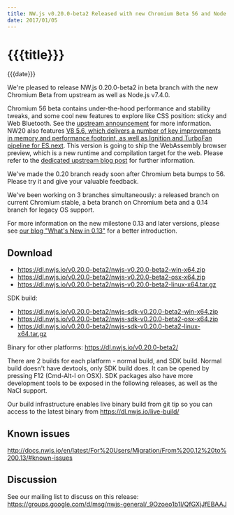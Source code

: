 ```yaml
---
title: NW.js v0.20.0-beta2 Released with new Chromium Beta 56 and Node.js v7.4.0
date: 2017/01/05
---
```

# {{{title}}}
{{{date}}}

We're pleased to release NW.js 0.20.0-beta2 in beta branch with the new Chromium Beta from upstream as well as Node.js v7.4.0.

Chromium 56 beta contains under-the-hood performance and stability tweaks, and some cool new features to explore like CSS position: sticky and Web Bluetooth. See the [upstream announcement](https://blog.chromium.org/2016/12/chrome-56-beta-not-secure-warning-web.html) for more information. NW20 also features [V8 5.6, which delivers a number of key improvements in memory and performance footprint, as well as Ignition and TurboFan pipeline for ES.next](http://v8project.blogspot.com/2016/12/v8-release-56.html). This version is going to ship the WebAssembly browser preview, which is a new runtime and compilation target for the web. Please refer to the [dedicated upstream blog post](http://v8project.blogspot.de/2016/10/webassembly-browser-preview.html) for further information.

We've made the 0.20 branch ready soon after Chromium beta bumps to 56. Please try it and give your valuable feedback.

We've been working on 3 branches simultaneously: a released branch on current Chromium stable, a beta branch on Chromium beta and a 0.14 branch for legacy OS support.

For more information on the new milestone 0.13 and later versions, please see [our blog "What's New in 0.13"](/blog/whats-new-in-0.13) for a better introduction.

## Download 

* https://dl.nwjs.io/v0.20.0-beta2/nwjs-v0.20.0-beta2-win-x64.zip 
* https://dl.nwjs.io/v0.20.0-beta2/nwjs-v0.20.0-beta2-osx-x64.zip 
* https://dl.nwjs.io/v0.20.0-beta2/nwjs-v0.20.0-beta2-linux-x64.tar.gz 

SDK build: 
* https://dl.nwjs.io/v0.20.0-beta2/nwjs-sdk-v0.20.0-beta2-win-x64.zip 
* https://dl.nwjs.io/v0.20.0-beta2/nwjs-sdk-v0.20.0-beta2-osx-x64.zip 
* https://dl.nwjs.io/v0.20.0-beta2/nwjs-sdk-v0.20.0-beta2-linux-x64.tar.gz 

Binary for other platforms: https://dl.nwjs.io/v0.20.0-beta2/ 

There are 2 builds for each platform - normal build, and SDK build. Normal build doesn't have devtools, only SDK build does. lt can be opened by pressing F12 (Cmd-Alt-I on OSX). SDK packages also have more development tools to be exposed in the following releases, as well as the NaCl support.

Our build infrastructure enables live binary build from git tip so you can access to the latest binary from https://dl.nwjs.io/live-build/ 

## Known issues 
 
http://docs.nwjs.io/en/latest/For%20Users/Migration/From%200.12%20to%200.13/#known-issues

## Discussion

See our mailing list to discuss on this release: https://groups.google.com/d/msg/nwjs-general/_9Ozoeo1b1I/QfGXjJfEBAAJ
